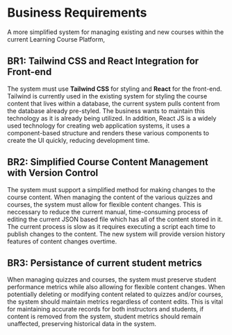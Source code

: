 # Business Requirements

A more simplified system for managing existing and new courses within the current Learning Course Platform, 

## BR1: Tailwind CSS and React Integration for Front-end
The system must use **Tailwind CSS** for styling and **React** for the front-end. Tailwind is currently used in the existing system for styling the course content that lives within a database, the current system pulls content from the database already pre-styled. The business wants to maintain this technology as it is already being utilized. In addition, React JS is a widely used technology for creating web application systems, it uses a component-based structure and renders these various components to create the UI quickly, reducing development time.

## BR2: Simplified Course Content Management with Version Control
The system must support a simplified method for making changes to the course content. When managing the content of the various quizzes and courses, the system must allow for flexible content changes. This is neccessary to reduce the current manual, time-consuming process of editing the current JSON based file which has all of the content stored in it. The current process is slow as it requires executing a script each time to publish changes to the content. The new system will provide version history features of content changes overtime.
  
## BR3: Persistance of current student metrics
When managing quizzes and courses, the system must preserve student performance metrics while also allowing for flexible content changes. When potentially deleting or modifying content related to quizzes and/or courses, the system should maintain metrics regardless of content edits. This is vital for maintaining accurate records for both instructors and students, if content is removed from the system, student metrics should remain unaffected, preserving historical data in the system.

